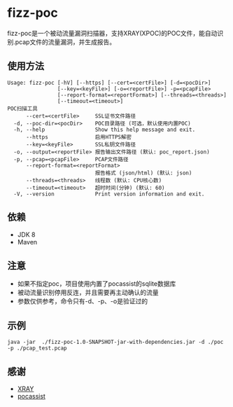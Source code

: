 # fizz-poc

fizz-poc是一个被动流量漏洞扫描器，支持XRAY(XPOC)的POC文件，能自动识别.pcap文件的流量漏洞，并生成报告。

## 使用方法
```
Usage: fizz-poc [-hV] [--https] [--cert=<certFile>] [-d=<pocDir>]
                [--key=<keyFile>] [-o=<reportFile>] -p=<pcapFile>
                [--report-format=<reportFormat>] [--threads=<threads>]
                [--timeout=<timeout>]
POC扫描工具
      --cert=<certFile>     SSL证书文件路径
  -d, --poc-dir=<pocDir>    POC目录路径 (可选，默认使用内置POC)
  -h, --help                Show this help message and exit.
      --https               启用HTTPS解密
      --key=<keyFile>       SSL私钥文件路径
  -o, --output=<reportFile> 报告输出文件路径 (默认: poc_report.json)
  -p, --pcap=<pcapFile>     PCAP文件路径
      --report-format=<reportFormat>
                            报告格式 (json/html) (默认: json)
      --threads=<threads>   线程数 (默认: CPU核心数)
      --timeout=<timeout>   超时时间(分钟) (默认: 60)
  -V, --version             Print version information and exit.
```

## 依赖
- JDK 8
- Maven

## 注意

- 如果不指定poc，项目使用内置了pocassist的sqlite数据库
- 被动流量识别停用反连，并且需要再主动确认的流量
- 参数仅供参考，命令只有-d、-p、-o是验证过的

## 示例
```
java -jar  ./fizz-poc-1.0-SNAPSHOT-jar-with-dependencies.jar -d ./poc -p ./pcap_test.pcap
```

## 感谢
- [XRAY](https://github.com/chaitin/xray)
- [pocassist](https://github.com/jweny/pocassist)
